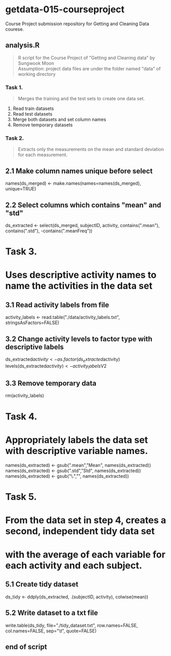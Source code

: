 # getdata-015-courseproject
Course Project submission repository for Getting and Cleaning Data courese.

## analysis.R
> R script for the Course Project of "Getting and Cleaning data" 
> by Sungwook Moon  
> Assumption: project data files are under the folder named "data" of working directory

### Task 1.
> Merges the training and the test sets to create one data set.
1. Read train datasets
2. Read test datasets
3. Merge both datasets and set column names
4. Remove temporary datasets

### Task 2.
> Extracts only the measurements on the mean and standard deviation for each measurement. 
## 2.1 Make column names unique before select
names(ds_merged) <- make.names(names=names(ds_merged), unique=TRUE)

## 2.2 Select columns which contains "mean" and "std"
ds_extracted <- select(ds_merged, subjectID, activity, 
                       contains(".mean"), contains(".std"), -contains(".meanFreq"))

# Task 3.
# Uses descriptive activity names to name the activities in the data set
## 3.1 Read activity labels from file
activity_labels <- read.table("./data/activity_labels.txt", stringsAsFactors=FALSE)

## 3.2 Change activity levels to factor type with descriptive labels
ds_extracted$activity <- as.factor(ds_extracted$activity)
levels(ds_extracted$activity) <- activity_labels$V2

## 3.3 Remove temporary data
rm(activity_labels)

# Task 4.
# Appropriately labels the data set with descriptive variable names. 
names(ds_extracted) <- gsub(".mean","Mean", names(ds_extracted))
names(ds_extracted) <- gsub(".std","Std", names(ds_extracted))
names(ds_extracted) <- gsub("\\.","", names(ds_extracted))

# Task 5.
# From the data set in step 4, creates a second, independent tidy data set 
# with the average of each variable for each activity and each subject.
## 5.1 Create tidy dataset
ds_tidy <- ddply(ds_extracted, .(subjectID, activity), colwise(mean))

## 5.2 Write dataset to a txt file
write.table(ds_tidy, file="./tidy_dataset.txt", row.names=FALSE, col.names=FALSE, sep="\t", quote=FALSE)

## end of script
